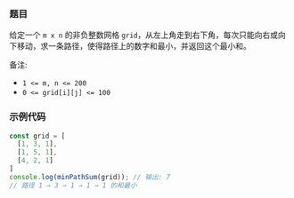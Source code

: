 ### 题目
给定一个 `m x n` 的非负整数网格 `grid`，从左上角走到右下角，每次只能向右或向下移动，求一条路径，使得路径上的数字和最小，并返回这个最小和。

备注:
- `1 <= m, n <= 200`
- `0 <= grid[i][j] <= 100`

### 示例代码
```javascript
const grid = [
  [1, 3, 1],
  [1, 5, 1],
  [4, 2, 1]
]
console.log(minPathSum(grid)); // 输出: 7
// 路径 1 → 3 → 1 → 1 → 1 的和最小
```